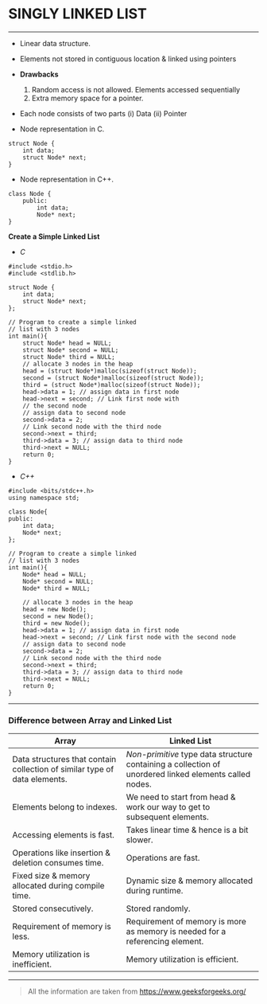 # SINGLY LINKED LIST
___
- Linear data structure.
- Elements not stored in contiguous location & linked using pointers

- **Drawbacks**
    1. Random access is not allowed. Elements accessed sequentially
    2. Extra memory space for a pointer.

- Each node consists of two parts (i) Data (ii) Pointer
- Node representation in C.
```
struct Node {
    int data;
    struct Node* next;
}
```
- Node representation in C++.
```
class Node {
    public:
        int data;
        Node* next;
}
```
**Create a Simple Linked List**
- *C*
```
#include <stdio.h> 
#include <stdlib.h> 
  
struct Node { 
    int data; 
    struct Node* next; 
}; 
 
// Program to create a simple linked 
// list with 3 nodes 
int main(){ 
    struct Node* head = NULL; 
    struct Node* second = NULL; 
    struct Node* third = NULL; 
    // allocate 3 nodes in the heap 
    head = (struct Node*)malloc(sizeof(struct Node)); 
    second = (struct Node*)malloc(sizeof(struct Node)); 
    third = (struct Node*)malloc(sizeof(struct Node));   
    head->data = 1; // assign data in first node 
    head->next = second; // Link first node with 
    // the second node 
    // assign data to second node 
    second->data = 2; 
    // Link second node with the third node 
    second->next = third; 
    third->data = 3; // assign data to third node 
    third->next = NULL;   
    return 0; 
} 
```
- *C++*
```
#include <bits/stdc++.h> 
using namespace std; 

class Node{ 
public: 
	int data; 
	Node* next; 
}; 

// Program to create a simple linked 
// list with 3 nodes 
int main(){ 
	Node* head = NULL; 
	Node* second = NULL; 
	Node* third = NULL; 

	// allocate 3 nodes in the heap 
	head = new Node(); 
	second = new Node(); 
	third = new Node(); 
	head->data = 1; // assign data in first node 
	head->next = second; // Link first node with the second node
	// assign data to second node 
	second->data = 2; 
	// Link second node with the third node 
	second->next = third;
	third->data = 3; // assign data to third node 
	third->next = NULL;
	return 0; 
} 
```
___
### Difference between Array and Linked List

| Array | Linked List |
|------|------|
|Data structures that contain collection of similar type of data elements. | *Non-primitive* type data structure containing a collection of unordered linked elements called nodes. |
|Elements belong to indexes.| We need to start from head & work our way to get to subsequent elements. |
|Accessing elements is fast. | Takes linear time & hence is a bit slower.|
|Operations like insertion & deletion consumes time.|Operations are fast.|
|Fixed size & memory allocated during compile time. | Dynamic size & memory allocated during runtime.|
|Stored consecutively.|Stored randomly.|
|Requirement of memory is less.|Requirement of memory is more as memory is needed for a referencing element.|
|Memory utilization is inefficient.|Memory utilization is efficient.|
___
> All the information are taken from https://www.geeksforgeeks.org/
